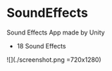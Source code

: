 # SoundEffects

Sound Effects App made by Unity

* 18 Sound Effects

![](./screenshot.png =720x1280)